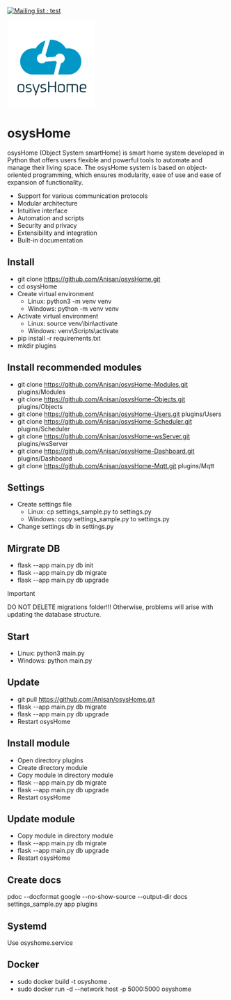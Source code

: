 [![Mailing list : test](http://img.shields.io/badge/Telegram-blue.svg?style=for-the-badge&logo=telegram)](https://t.me/osysHome)

![header](https://github.com/Anisan/osysHome/blob/master/app/static/assets/images/logo.png?raw=true)

# osysHome 

osysHome (Object System smartHome) is smart home system developed in Python that offers users flexible and powerful tools to automate and manage their living space. The osysHome system is based on object-oriented programming, which ensures modularity, ease of use and ease of expansion of functionality.

* Support for various communication protocols
* Modular architecture
* Intuitive interface
* Automation and scripts
* Security and privacy
* Extensibility and integration
* Built-in documentation

## Install

* git clone https://github.com/Anisan/osysHome.git
* cd osysHome
* Create virtual environment
    * Linux: python3 -m venv venv 
    * Windows: python -m venv venv 
* Activate virtual environment
    * Linux: source venv\bin\activate
    * Windows: venv\Scripts\activate
* pip install -r requirements.txt
* mkdir plugins

## Install recommended modules

* git clone https://github.com/Anisan/osysHome-Modules.git plugins/Modules
* git clone https://github.com/Anisan/osysHome-Objects.git plugins/Objects
* git clone https://github.com/Anisan/osysHome-Users.git plugins/Users
* git clone https://github.com/Anisan/osysHome-Scheduler.git plugins/Scheduler
* git clone https://github.com/Anisan/osysHome-wsServer.git plugins/wsServer
* git clone https://github.com/Anisan/osysHome-Dashboard.git plugins/Dashboard
* git clone https://github.com/Anisan/osysHome-Mqtt.git plugins/Mqtt

## Settings

* Create settings file
    * Linux: cp settings_sample.py to settings.py
    * Windows: copy settings_sample.py to settings.py
* Change settings db in settings.py

## Mirgrate DB
* flask --app main.py db init
* flask --app main.py db migrate
* flask --app main.py db upgrade

> [!IMPORTANT]
> DO NOT DELETE migrations folder!!! Otherwise, problems will arise with updating the database structure.

## Start

* Linux: python3 main.py
* Windows: python main.py

## Update

* git pull https://github.com/Anisan/osysHome.git
* flask --app main.py db migrate
* flask --app main.py db upgrade
* Restart osysHome

## Install module

* Open directory plugins
* Create directory module
* Copy module in directory module
* flask --app main.py db migrate
* flask --app main.py db upgrade
* Restart osysHome

## Update module

* Copy module in directory module
* flask --app main.py db migrate
* flask --app main.py db upgrade
* Restart osysHome

## Create docs

pdoc --docformat google --no-show-source --output-dir docs settings_sample.py app plugins

## Systemd

Use osyshome.service

## Docker

* sudo docker build -t osyshome .
* sudo docker run -d --network host -p 5000:5000 osyshome
